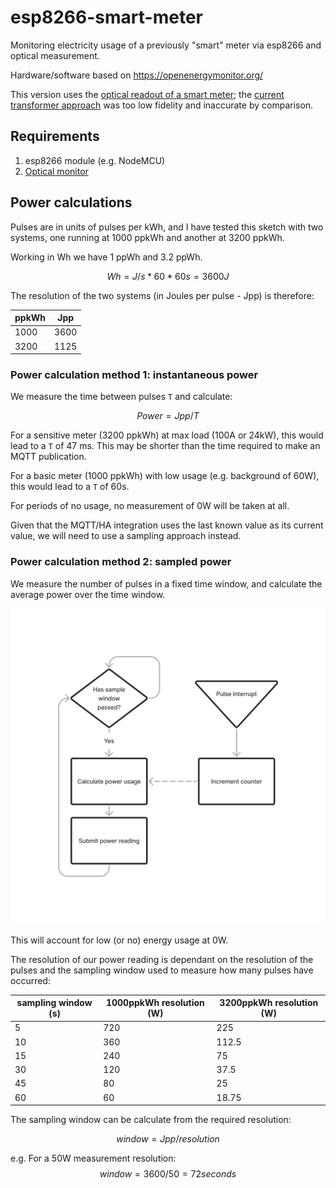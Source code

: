 # esp8266-smart-meter

Monitoring electricity usage of a previously "smart" meter via esp8266 and optical measurement.

Hardware/software based on https://openenergymonitor.org/

This version uses the [optical readout of a smart meter](https://learn.openenergymonitor.org/electricity-monitoring/pulse-counting/introduction-to-pulse-counting); the [current transformer approach](https://learn.openenergymonitor.org/electricity-monitoring/ct-sensors/introduction) was too low fidelity and inaccurate by comparison.

## Requirements

1. esp8266 module (e.g. NodeMCU)
2. [Optical monitor](https://shop.openenergymonitor.com/optical-utility-meter-led-pulse-sensor/)

## Power calculations

Pulses are in units of pulses per kWh, and I have tested this sketch with two systems, one running at 1000 ppkWh and another at 3200 ppkWh.

Working in Wh we have 1 ppWh and 3.2 ppWh.

$$Wh = J/s * 60*60 s = 3600J$$

The resolution of the two systems (in Joules per pulse - Jpp) is therefore:

ppkWh|Jpp
---|---
1000|3600
3200|1125

### Power calculation method 1: instantaneous power

We measure the time between pulses `T` and calculate:

$$Power = Jpp / T$$

For a sensitive meter (3200 ppkWh) at max load (100A or 24kW), this would lead to a `T` of 47 ms. This may be shorter than the time required to make an MQTT publication.

For a basic meter (1000 ppkWh) with low usage (e.g. background of 60W), this would lead to a `T` of 60s.

For periods of no usage, no measurement of 0W will be taken at all.

Given that the MQTT/HA integration uses the last known value as its current value, we will need to use a sampling approach instead.

### Power calculation method 2: sampled power

We measure the number of pulses in a fixed time window, and calculate the average power over the time window.

![Flowchart](esp8266-smart-meter.png)

This will account for low (or no) energy usage at 0W.

The resolution of our power reading is dependant on the resolution of the pulses and the sampling window used to measure how many pulses have occurred:

sampling window (s)|1000ppkWh resolution (W)|3200ppkWh resolution (W)
---|---|---
5|720|225
10|360|112.5
15|240|75
30|120|37.5
45|80|25
60|60|18.75

The sampling window can be calculate from the required resolution:

$$window = Jpp / resolution $$

e.g. For a 50W measurement resolution: $$ window = 3600 / 50  = 72 seconds $$
